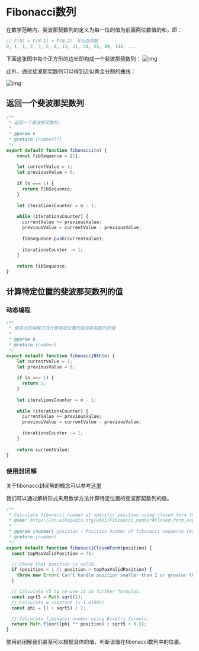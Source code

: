 # Fibonacci数列

在数学范畴内，斐波那契数列的定义为每一位的值为前面两位数值的和，即：

```js
// F(N) = F(N-1) + F(N-2)  N为自然数
0, 1, 1, 2, 3, 5, 8, 13, 21, 34, 55, 89, 144, ...
```

下面这张图中每个正方形的边长即构成一个斐波那契数列：
![img](https://camo.githubusercontent.com/f653fca3a6fcf1733d0b19c3ddb37622926b42e7/68747470733a2f2f75706c6f61642e77696b696d656469612e6f72672f77696b6970656469612f636f6d6d6f6e732f642f64622f333425324132312d4669626f6e61636369426c6f636b732e706e67)

此外，通过斐波那契数列可以得到近似黄金分割的曲线：

![img](https://camo.githubusercontent.com/e1127247ec2da22f21e548352a86e7180f10d7bf/68747470733a2f2f75706c6f61642e77696b696d656469612e6f72672f77696b6970656469612f636f6d6d6f6e732f322f32652f4669626f6e6163636953706972616c2e737667)

## 返回一个斐波那契数列

```js
/**
 * 返回一个斐波那契数列.
 *
 * @param n
 * @return {number[]}
 */
export default function fibonacci(n) {
    const fibSequence = [1];
  
    let currentValue = 1;
    let previousValue = 0;
  
    if (n === 1) {
      return fibSequence;
    }
  
    let iterationsCounter = n - 1;
  
    while (iterationsCounter) {
      currentValue += previousValue;
      previousValue = currentValue - previousValue;
  
      fibSequence.push(currentValue);
  
      iterationsCounter -= 1;
    }
  
    return fibSequence;
}
```

## 计算特定位置的斐波那契数列的值

### 动态编程

```js
/**
 * 使用动态编程方式计算特定位置的斐波那契数列的值
 *
 * @param n
 * @return {number}
 */
export default function fibonacciNth(n) {
    let currentValue = 1;
    let previousValue = 0;
  
    if (n === 1) {
      return 1;
    }
  
    let iterationsCounter = n - 1;
  
    while (iterationsCounter) {
      currentValue += previousValue;
      previousValue = currentValue - previousValue;
  
      iterationsCounter -= 1;
    }
  
    return currentValue;
}
```

### 使用封闭解

关于fibonacci封闭解的概念可以参考[这里](https://en.wikipedia.org/wiki/Fibonacci_number#Closed-form_expression)

我们可以通过解析形式来用数学方法计算特定位置的斐波那契数列的值。

```js
/**
 * Calculate fibonacci number at specific position using closed form function (Binet's formula).
 * @see: https://en.wikipedia.org/wiki/Fibonacci_number#Closed-form_expression
 *
 * @param {number} position - Position number of fibonacci sequence (must be number from 1 to 75).
 * @return {number}
 */
export default function fibonacciClosedForm(position) {
  const topMaxValidPosition = 75;

  // Check that position is valid.
  if (position < 1 || position > topMaxValidPosition) {
    throw new Error(`Can't handle position smaller than 1 or greater than ${topMaxValidPosition}`);
  }

  // Calculate √5 to re-use it in further formulas.
  const sqrt5 = Math.sqrt(5);
  // Calculate φ constant (≈ 1.61803).
  const phi = (1 + sqrt5) / 2;

  // Calculate fibonacci number using Binet's formula.
  return Math.floor((phi ** position) / sqrt5 + 0.5);
}
```

使用封闭解我们甚至可以根据具体的值，判断该值在fibonacci数列中的位置。